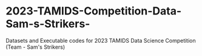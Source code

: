 # 2023-TAMIDS-Competition-Data-Sam-s-Strikers-
Datasets and Executable codes for 2023 TAMIDS Data Science Competition (Team - Sam's Strikers)
